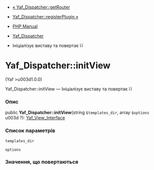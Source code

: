 - [« Yaf_Dispatcher::getRouter](yaf-dispatcher.getrouter.md)
- [Yaf_Dispatcher::registerPlugin
»](yaf-dispatcher.registerplugin.md)

- [PHP Manual](index.md)
- [Yaf_Dispatcher](class.yaf-dispatcher.md)
- Ініціалізує виставу та повертає її

# Yaf_Dispatcher::initView

(Yaf \>u003d1.0.0)

Yaf_Dispatcher::initView — Ініціалізує виставу та повертає її

### Опис

public **Yaf_Dispatcher::initView**(string `$templates_dir`, array
`$options` u003d ?): [Yaf_View_Interface](class.yaf-view-interface.md)

### Список параметрів

`templates_dir`

`options`

### Значення, що повертаються
